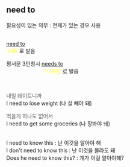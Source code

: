 ## need to ##
필요성이 있는 의무 : 전제가 있는 경우 사용
<br>
<br>

<u>need to</u>  
<span style="color:yellow">'니트'</span>로 발음
<br>

평서문 3인칭시 <u>needs to</u>  
&nbsp;&nbsp;&nbsp;&nbsp;&nbsp;&nbsp;&nbsp;&nbsp;&nbsp;&nbsp;&nbsp;&nbsp;&nbsp;&nbsp;&nbsp;&nbsp;&nbsp;&nbsp;&nbsp;&nbsp;&nbsp;&nbsp;&nbsp;&nbsp;&nbsp;&nbsp;<span style="color:yellow">'니즈트'</span>로 발음  

<br>

<span style="color:#58585a">내일 데이트니까</span>  
 I need to lose weight (나 살 빼야 돼)  
 
<span style="color:#58585a">먹을게 하나도 없어서</span>  
I need to get some groceries (나 장봐야 돼)
<br>
<br>

I need to know this : 난 이것을 알아야 해  
I don't need to know this : 난 이것을 몰라도 돼  
Does he need to know this? : 걔가 이걸 알아야해?
